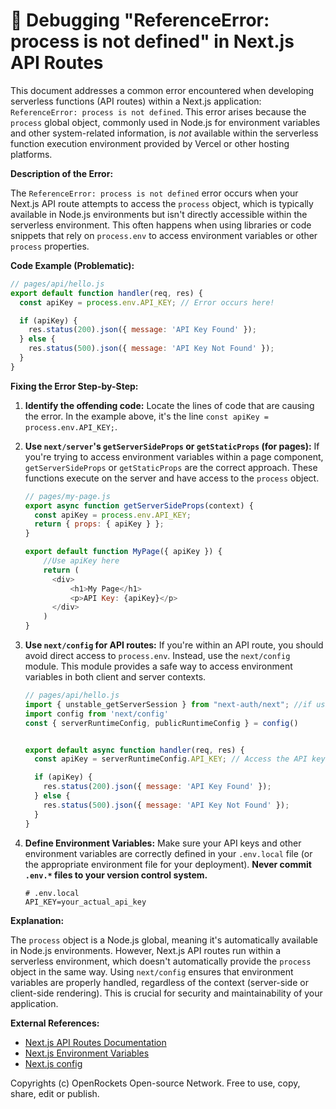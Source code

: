 # 🐞 Debugging "ReferenceError: process is not defined" in Next.js API Routes


This document addresses a common error encountered when developing serverless functions (API routes) within a Next.js application: `ReferenceError: process is not defined`.  This error arises because the `process` global object, commonly used in Node.js for environment variables and other system-related information, is *not* available within the serverless function execution environment provided by Vercel or other hosting platforms.

**Description of the Error:**

The `ReferenceError: process is not defined` error occurs when your Next.js API route attempts to access the `process` object, which is typically available in Node.js environments but isn't directly accessible within the serverless environment. This often happens when using libraries or code snippets that rely on `process.env` to access environment variables or other `process` properties.

**Code Example (Problematic):**

```javascript
// pages/api/hello.js
export default function handler(req, res) {
  const apiKey = process.env.API_KEY; // Error occurs here!

  if (apiKey) {
    res.status(200).json({ message: 'API Key Found' });
  } else {
    res.status(500).json({ message: 'API Key Not Found' });
  }
}
```

**Fixing the Error Step-by-Step:**

1. **Identify the offending code:** Locate the lines of code that are causing the error.  In the example above, it's the line `const apiKey = process.env.API_KEY;`.

2. **Use `next/server`'s `getServerSideProps` or `getStaticProps` (for pages):** If you're trying to access environment variables within a page component, `getServerSideProps` or `getStaticProps` are the correct approach. These functions execute on the server and have access to the `process` object.  

    ```javascript
    // pages/my-page.js
    export async function getServerSideProps(context) {
      const apiKey = process.env.API_KEY;
      return { props: { apiKey } };
    }
    
    export default function MyPage({ apiKey }) {
        //Use apiKey here
        return (
          <div>
              <h1>My Page</h1>
              <p>API Key: {apiKey}</p>
          </div>
        )
    }
    ```


3. **Use `next/config` for API routes:** If you're within an API route, you should avoid direct access to `process.env`. Instead, use the `next/config` module. This module provides a safe way to access environment variables in both client and server contexts.

    ```javascript
    // pages/api/hello.js
    import { unstable_getServerSession } from "next-auth/next"; //if using next-auth
    import config from 'next/config'
    const { serverRuntimeConfig, publicRuntimeConfig } = config()


    export default async function handler(req, res) {
      const apiKey = serverRuntimeConfig.API_KEY; // Access the API key from serverRuntimeConfig

      if (apiKey) {
        res.status(200).json({ message: 'API Key Found' });
      } else {
        res.status(500).json({ message: 'API Key Not Found' });
      }
    }

    ```

4. **Define Environment Variables:** Make sure your API keys and other environment variables are correctly defined in your `.env.local` file (or the appropriate environment file for your deployment).  **Never commit `.env.*` files to your version control system.**

    ```
    # .env.local
    API_KEY=your_actual_api_key
    ```

**Explanation:**

The `process` object is a Node.js global, meaning it's automatically available in Node.js environments. However, Next.js API routes run within a serverless environment, which doesn't automatically provide the `process` object in the same way.  Using `next/config` ensures that environment variables are properly handled, regardless of the context (server-side or client-side rendering).  This is crucial for security and maintainability of your application.


**External References:**

* [Next.js API Routes Documentation](https://nextjs.org/docs/api-routes/introduction)
* [Next.js Environment Variables](https://nextjs.org/docs/basic-features/environment-variables)
* [Next.js config](https://nextjs.org/docs/advanced-features/runtime-configuration)


Copyrights (c) OpenRockets Open-source Network. Free to use, copy, share, edit or publish.

